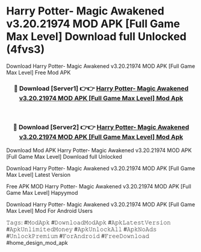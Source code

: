 # Harry Potter- Magic Awakened v3.20.21974 MOD APK [Full Game Max Level] Download full Unlocked (4fvs3)
Download Harry Potter- Magic Awakened v3.20.21974 MOD APK [Full Game Max Level] Free Mod APK

<div align="center">
<h3>🔴 Download [Server1] 👉👉 <a href="https://apkcomod.com?title=Harry_Potter-_Magic_Awakened_v3.20.21974_MOD_APK_[Full_Game_Max_Level]">Harry Potter- Magic Awakened v3.20.21974 MOD APK [Full Game Max Level] Mod Apk</a></h3><br>

<h3>🔴 Download [Server2] 👉👉 <a href="https://apkcomod.com?title=Harry_Potter-_Magic_Awakened_v3.20.21974_MOD_APK_[Full_Game_Max_Level]">Harry Potter- Magic Awakened v3.20.21974 MOD APK [Full Game Max Level] Mod Apk</a></h3>
</div>


Download Mod APK Harry Potter- Magic Awakened v3.20.21974 MOD APK [Full Game Max Level] Download full Unlocked

Download Harry Potter- Magic Awakened v3.20.21974 MOD APK [Full Game Max Level] Latest Version

Free APK MOD Harry Potter- Magic Awakened v3.20.21974 MOD APK [Full Game Max Level] Hapyymod

Download Harry Potter- Magic Awakened v3.20.21974 MOD APK [Full Game Max Level] Mod For Android Users

𝚃𝚊𝚐𝚜: #𝙼𝚘𝚍𝙰𝚙𝚔 #𝙳𝚘𝚠𝚗𝚕𝚘𝚊𝚍𝙼𝚘𝚍𝙰𝚙𝚔 #𝙰𝚙𝚔𝙻𝚊𝚝𝚎𝚜𝚝𝚅𝚎𝚛𝚜𝚒𝚘𝚗 #𝙰𝚙𝚔𝚄𝚗𝚕𝚒𝚖𝚒𝚝𝚎𝚍𝙼𝚘𝚗𝚎𝚢 #𝙰𝚙𝚔𝚄𝚗𝚕𝚘𝚌𝚔𝙰𝚕𝚕 #𝙰𝚙𝚔𝙽𝚘𝙰𝚍𝚜 #𝚄𝚗𝚕𝚘𝚌𝚔𝙿𝚛𝚎𝚖𝚒𝚞𝚖 #𝙵𝚘𝚛𝙰𝚗𝚍𝚛𝚘𝚒𝚍 #𝙵𝚛𝚎𝚎𝙳𝚘𝚠𝚗𝚕𝚘𝚊𝚍 #home_design_mod_apk